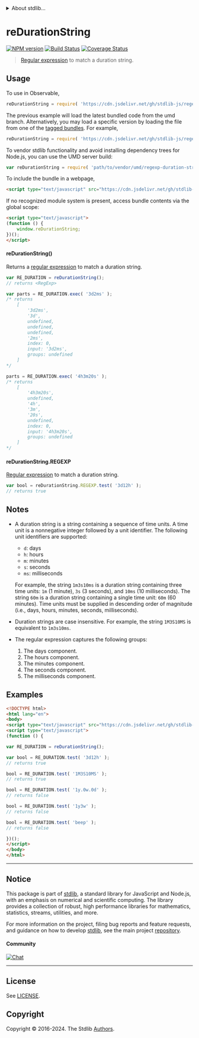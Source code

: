 <!--

@license Apache-2.0

Copyright (c) 2022 The Stdlib Authors.

Licensed under the Apache License, Version 2.0 (the "License");
you may not use this file except in compliance with the License.
You may obtain a copy of the License at

   http://www.apache.org/licenses/LICENSE-2.0

Unless required by applicable law or agreed to in writing, software
distributed under the License is distributed on an "AS IS" BASIS,
WITHOUT WARRANTIES OR CONDITIONS OF ANY KIND, either express or implied.
See the License for the specific language governing permissions and
limitations under the License.

-->


<details>
  <summary>
    About stdlib...
  </summary>
  <p>We believe in a future in which the web is a preferred environment for numerical computation. To help realize this future, we've built stdlib. stdlib is a standard library, with an emphasis on numerical and scientific computation, written in JavaScript (and C) for execution in browsers and in Node.js.</p>
  <p>The library is fully decomposable, being architected in such a way that you can swap out and mix and match APIs and functionality to cater to your exact preferences and use cases.</p>
  <p>When you use stdlib, you can be absolutely certain that you are using the most thorough, rigorous, well-written, studied, documented, tested, measured, and high-quality code out there.</p>
  <p>To join us in bringing numerical computing to the web, get started by checking us out on <a href="https://github.com/stdlib-js/stdlib">GitHub</a>, and please consider <a href="https://opencollective.com/stdlib">financially supporting stdlib</a>. We greatly appreciate your continued support!</p>
</details>

# reDurationString

[![NPM version][npm-image]][npm-url] [![Build Status][test-image]][test-url] [![Coverage Status][coverage-image]][coverage-url] <!-- [![dependencies][dependencies-image]][dependencies-url] -->

> [Regular expression][mdn-regexp] to match a duration string.



<section class="usage">

## Usage

To use in Observable,

```javascript
reDurationString = require( 'https://cdn.jsdelivr.net/gh/stdlib-js/regexp-duration-string@umd/browser.js' )
```
The previous example will load the latest bundled code from the umd branch. Alternatively, you may load a specific version by loading the file from one of the [tagged bundles](https://github.com/stdlib-js/regexp-duration-string/tags). For example,

```javascript
reDurationString = require( 'https://cdn.jsdelivr.net/gh/stdlib-js/regexp-duration-string@v0.2.1-umd/browser.js' )
```

To vendor stdlib functionality and avoid installing dependency trees for Node.js, you can use the UMD server build:

```javascript
var reDurationString = require( 'path/to/vendor/umd/regexp-duration-string/index.js' )
```

To include the bundle in a webpage,

```html
<script type="text/javascript" src="https://cdn.jsdelivr.net/gh/stdlib-js/regexp-duration-string@umd/browser.js"></script>
```

If no recognized module system is present, access bundle contents via the global scope:

```html
<script type="text/javascript">
(function () {
    window.reDurationString;
})();
</script>
```

#### reDurationString()

Returns a [regular expression][mdn-regexp] to match a duration string.

```javascript
var RE_DURATION = reDurationString();
// returns <RegExp>

var parts = RE_DURATION.exec( '3d2ms' );
/* returns
    [
        '3d2ms',
        '3d',
        undefined,
        undefined,
        undefined,
        '2ms',
        index: 0,
        input: '3d2ms',
        groups: undefined
    ]
*/

parts = RE_DURATION.exec( '4h3m20s' );
/* returns
    [
        '4h3m20s',
        undefined,
        '4h',
        '3m',
        '20s',
        undefined,
        index: 0,
        input: '4h3m20s',
        groups: undefined
    ]
*/
```

#### reDurationString.REGEXP

[Regular expression][mdn-regexp] to match a duration string.

```javascript
var bool = reDurationString.REGEXP.test( '3d12h' );
// returns true
```

</section>

<!-- /.usage -->

<section class="notes">

## Notes

-   A duration string is a string containing a sequence of time units. A time unit is a nonnegative integer followed by a unit identifier. The following unit identifiers are supported:

    -   `d`: days
    -   `h`: hours
    -   `m`: minutes
    -   `s`: seconds
    -   `ms`: milliseconds

    For example, the string `1m3s10ms` is a duration string containing three time units: `1m` (1 minute), `3s` (3 seconds), and `10ms` (10 milliseconds). The string `60m` is a duration string containing a single time unit: `60m` (60 minutes). Time units must be supplied in descending order of magnitude (i.e., days, hours, minutes, seconds, milliseconds).

-   Duration strings are case insensitive. For example, the string `1M3S10MS` is equivalent to `1m3s10ms`.

-   The regular expression captures the following groups:

    1.  The days component.
    2.  The hours component.
    3.  The minutes component.
    4.  The seconds component.
    5.  The milliseconds component.

</section>

<!-- /.notes -->

<section class="examples">

## Examples

<!-- eslint no-undef: "error" -->

```html
<!DOCTYPE html>
<html lang="en">
<body>
<script type="text/javascript" src="https://cdn.jsdelivr.net/gh/stdlib-js/regexp-duration-string@umd/browser.js"></script>
<script type="text/javascript">
(function () {

var RE_DURATION = reDurationString();

var bool = RE_DURATION.test( '3d12h' );
// returns true

bool = RE_DURATION.test( '1M3S10MS' );
// returns true

bool = RE_DURATION.test( '1y.0w.0d' );
// returns false

bool = RE_DURATION.test( '1y3w' );
// returns false

bool = RE_DURATION.test( 'beep' );
// returns false

})();
</script>
</body>
</html>
```

</section>

<!-- /.examples -->

<!-- Section for related `stdlib` packages. Do not manually edit this section, as it is automatically populated. -->

<section class="related">

</section>

<!-- /.related -->

<!-- Section for all links. Make sure to keep an empty line after the `section` element and another before the `/section` close. -->


<section class="main-repo" >

* * *

## Notice

This package is part of [stdlib][stdlib], a standard library for JavaScript and Node.js, with an emphasis on numerical and scientific computing. The library provides a collection of robust, high performance libraries for mathematics, statistics, streams, utilities, and more.

For more information on the project, filing bug reports and feature requests, and guidance on how to develop [stdlib][stdlib], see the main project [repository][stdlib].

#### Community

[![Chat][chat-image]][chat-url]

---

## License

See [LICENSE][stdlib-license].


## Copyright

Copyright &copy; 2016-2024. The Stdlib [Authors][stdlib-authors].

</section>

<!-- /.stdlib -->

<!-- Section for all links. Make sure to keep an empty line after the `section` element and another before the `/section` close. -->

<section class="links">

[npm-image]: http://img.shields.io/npm/v/@stdlib/regexp-duration-string.svg
[npm-url]: https://npmjs.org/package/@stdlib/regexp-duration-string

[test-image]: https://github.com/stdlib-js/regexp-duration-string/actions/workflows/test.yml/badge.svg?branch=v0.2.1
[test-url]: https://github.com/stdlib-js/regexp-duration-string/actions/workflows/test.yml?query=branch:v0.2.1

[coverage-image]: https://img.shields.io/codecov/c/github/stdlib-js/regexp-duration-string/main.svg
[coverage-url]: https://codecov.io/github/stdlib-js/regexp-duration-string?branch=main

<!--

[dependencies-image]: https://img.shields.io/david/stdlib-js/regexp-duration-string.svg
[dependencies-url]: https://david-dm.org/stdlib-js/regexp-duration-string/main

-->

[chat-image]: https://img.shields.io/gitter/room/stdlib-js/stdlib.svg
[chat-url]: https://app.gitter.im/#/room/#stdlib-js_stdlib:gitter.im

[stdlib]: https://github.com/stdlib-js/stdlib

[stdlib-authors]: https://github.com/stdlib-js/stdlib/graphs/contributors

[umd]: https://github.com/umdjs/umd
[es-module]: https://developer.mozilla.org/en-US/docs/Web/JavaScript/Guide/Modules

[deno-url]: https://github.com/stdlib-js/regexp-duration-string/tree/deno
[deno-readme]: https://github.com/stdlib-js/regexp-duration-string/blob/deno/README.md
[umd-url]: https://github.com/stdlib-js/regexp-duration-string/tree/umd
[umd-readme]: https://github.com/stdlib-js/regexp-duration-string/blob/umd/README.md
[esm-url]: https://github.com/stdlib-js/regexp-duration-string/tree/esm
[esm-readme]: https://github.com/stdlib-js/regexp-duration-string/blob/esm/README.md
[branches-url]: https://github.com/stdlib-js/regexp-duration-string/blob/main/branches.md

[stdlib-license]: https://raw.githubusercontent.com/stdlib-js/regexp-duration-string/main/LICENSE

[mdn-regexp]: https://developer.mozilla.org/en-US/docs/Web/JavaScript/Guide/Regular_Expressions

</section>

<!-- /.links -->
